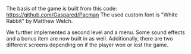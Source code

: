 The basis of the game is built from this code: https://github.com/Gaspared/Pacman
The used custom font is "White Rabbit" by Matthew Welch.

We further implemented a second level and a menu. Some sound effects and a bonus item are now built in as well. Additionally, there are two different screens depending on if the player won or lost the game. 

